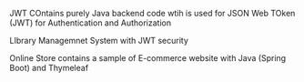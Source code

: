 

JWT COntains purely Java backend code wtih is used for JSON Web TOken (JWT) for Authentication and Authorization

LIbrary Managemnet System with JWT security

Online Store contains a sample of E-commerce website with Java (Spring Boot) and Thymeleaf 

